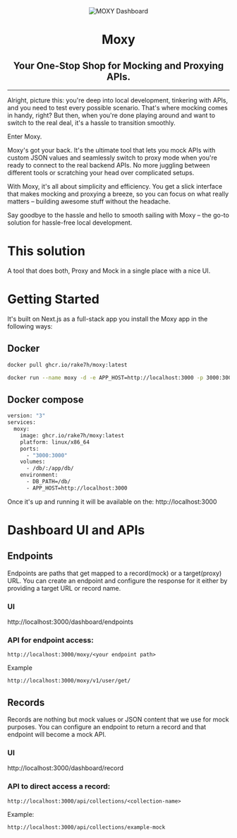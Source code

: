 <div align="center">
<img src="https://github.com/rake7h/moxy/assets/18216179/6f1037a3-6bb1-4286-9105-77e0f5b4d7c3" alt="MOXY Dashboard" height="auto" width:"100%">
 <h1>Moxy</h1>
  <h2> Your One-Stop Shop for Mocking and Proxying APIs.</h2>
<hr />
</div>

Alright, picture this: you're deep into local development, tinkering with APIs, and you need to test every possible scenario. That's where mocking comes in handy, right? But then, when you're done playing around and want to switch to the real deal, it's a hassle to transition smoothly.

Enter Moxy.

Moxy's got your back. It's the ultimate tool that lets you mock APIs with custom JSON values and seamlessly switch to proxy mode when you're ready to connect to the real backend APIs. No more juggling between different tools or scratching your head over complicated setups.

With Moxy, it's all about simplicity and efficiency. You get a slick interface that makes mocking and proxying a breeze, so you can focus on what really matters – building awesome stuff without the headache.

Say goodbye to the hassle and hello to smooth sailing with Moxy – the go-to solution for hassle-free local development.

# This solution

A tool that does both, Proxy and Mock in a single place with a nice UI.

# Getting Started

It's built on Next.js as a full-stack app you install the Moxy app in the following ways:

## Docker

```sh
docker pull ghcr.io/rake7h/moxy:latest

docker run --name moxy -d -e APP_HOST=http://localhost:3000 -p 3000:3000 ghcr.io/rake7h/moxy:latest
```

## Docker compose

```dockerfile
version: "3"
services:
  moxy:
    image: ghcr.io/rake7h/moxy:latest
    platform: linux/x86_64
    ports:
      - "3000:3000"
    volumes:
      - /db/:/app/db/
    environment:
      - DB_PATH=/db/
      - APP_HOST=http://localhost:3000
```

Once it's up and running it will be available on the:
http://localhost:3000

# Dashboard UI and APIs

## Endpoints

Endpoints are paths that get mapped to a record(mock) or a target(proxy) URL. You can create an endpoint and configure the response for it either by providing a target URL or record name.

### UI

http://localhost:3000/dashboard/endpoints

### API for endpoint access:

```curl
http://localhost:3000/moxy/<your endpoint path>
```

Example

```curl
http://localhost:3000/moxy/v1/user/get/
```

## Records

Records are nothing but mock values or JSON content that we use for mock purposes. You can configure an endpoint to return a record and that endpoint will become a mock API.

### UI

http://localhost:3000/dashboard/record

### API to direct access a record:

```curl
http://localhost:3000/api/collections/<collection-name>
```

Example:

```curl
http://localhost:3000/api/collections/example-mock
```
